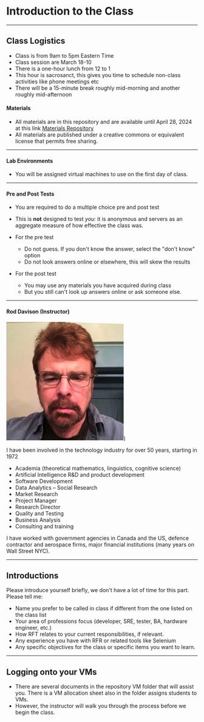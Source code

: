 # Introduction to the Class


---

## Class Logistics

- Class is from 9am to 5pm Eastern Time
- Class session are March 18-10
- There is a one-hour lunch from 12 to 1
- This hour is sacrosanct, this gives you time to schedule non-class activities like phone meetings etc
- There will be a 15-minute break roughly mid-morning and another roughly mid-afternoon

#### Materials

- All materials are in this repository and are available until April 28, 2024 at this link  [Materials Repository](https://github.com/ExgnosisClasses/RFT-March18.git)
- All materials are published under a creative commons or equivalent license that permits free sharing.

---

#### Lab Environments

- You will be assigned virtual machines to use on the first day of class.

---

#### Pre and Post Tests

- You are required to do a multiple choice pre and post test
- This is **not** designed to test _you:_ it is anonymous and servers as an aggregate measure of how effective the class was.

- For the pre test
    - Do not guess. If you don't know the answer, select the "don't know" option
    - Do not look answers online or elsewhere, this will skew the results

- For the post test
    - You may use any materials you have acquired during class
    - But you still can't look up answers online or ask someone else.

---

#### Rod Davison (Instructor)

![](images/RodDavison.png?raw=true))

I have been involved in the technology industry for over 50 years, starting in 1972

- Academia (theoretical mathematics, linguistics, cognitive science)
- Artificial Intelligence R&D and product development
- Software Development
- Data Analytics – Social Research
- Market Research
- Project Manager
- Research Director
- Quality and Testing
- Business Analysis
- Consulting and training

I have worked with government agencies in Canada and the US, defence contractor and aerospace firms, major financial institutions (many years on Wall Street NYC).

---

## Introductions

Please introduce yourself briefly, we don't have a lot of time for this part. Please tell me:

- Name you prefer to be called in class if different from the one listed on the class list
- Your area of professions focus (developer, SRE, tester, BA, hardware engineer, etc.)
- How RFT relates to your current responsibilities, if relevant.
- Any experience you have with RFR or related tools like Selenium
- Any specific objectives for the class or specific items you want to learn.

---

## Logging onto your VMs

- There are several documents in the repository VM folder that will assist you. There is a VM allocation sheet also in the folder assigns students to VMs.
- However, the instructor will walk you through the process before we begin the class. 





